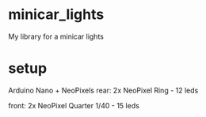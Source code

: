 # minicar_lights
My library for a minicar lights

# setup
Arduino Nano + NeoPixels
rear: 2x NeoPixel Ring - 12 leds

front: 2x NeoPixel Quarter 1/40 - 15 leds
